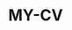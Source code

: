  # MY-CV  
 
       
        
           
                 
          
          
              
          
       
     
   
    
 
  
